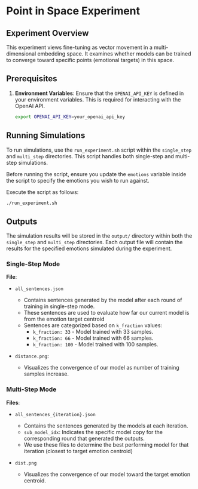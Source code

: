 # Point in Space Experiment

## Experiment Overview

This experiment views fine-tuning as vector movement in a multi-dimensional embedding space. It examines whether models can be trained to converge toward specific points (emotional targets) in this space.

## Prerequisites

1. **Environment Variables**: Ensure that the `OPENAI_API_KEY` is defined in your environment variables. This is required for interacting with the OpenAI API.
   ```bash
   export OPENAI_API_KEY=your_openai_api_key
   ```

## Running Simulations

To run simulations, use the `run_experiment.sh` script within the `single_step` and `multi_step` directories. This script handles both single-step and multi-step simulations.

Before running the script, ensure you update the `emotions` variable inside the script to specify the emotions you wish to run against.

Execute the script as follows:

```bash
./run_experiment.sh
```

## Outputs

The simulation results will be stored in the `output/` directory within both the `single_step` and `multi_step` directories. Each output file will contain the results for the specified emotions simulated during the experiment.

### Single-Step Mode

**File**:

- `all_sentences.json`

  - Contains sentences generated by the model after each round of training in single-step mode.
  - These sentences are used to evaluate how far our current model is from the emotion target centroid
  - Sentences are categorized based on `k_fraction` values:
    - `k_fraction: 33` - Model trained with 33 samples.
    - `k_fraction: 66` - Model trained with 66 samples.
    - `k_fraction: 100` - Model trained with 100 samples.

- `distance.png`:
  - Visualizes the convergence of our model as number of training samples increase.

### Multi-Step Mode

**Files**:

- `all_sentences_{iteration}.json`

  - Contains the sentences generated by the models at each iteration.
  - `sub_model_idx`: Indicates the specific model copy for the corresponding round that generated the outputs.
  - We use these files to determine the best performing model for that iteration (closest to target emotion centroid)

- `dist.png`
  - Visualizes the convergence of our model toward the target emotion centroid.
